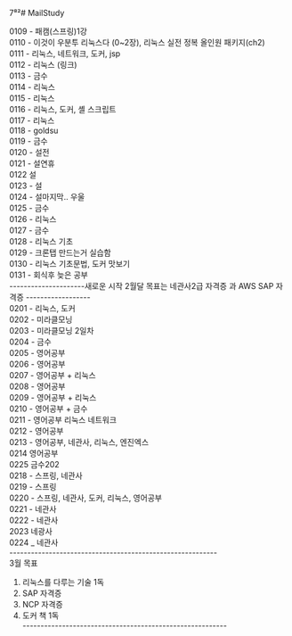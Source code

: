 7⁸²# MailStudy

0109 - 패캠(스프링)1강 <br>
0110 - 이것이 우분투 리눅스다 (0~2장), 리눅스 실전 정복 올인원 패키지(ch2) <br>
0111 - 리눅스, 네트워크, 도커, jsp <br>
0112 - 리눅스 (링크) <br>
0113 - 금수 <br>
0114 - 리눅스 <br>
0115 - 리눅스 <br>
0116 - 리눅스, 도커, 셸 스크립트 <br>
0117 - 리눅스<br>
0118 - goldsu<br>
0119 - 금수<br>
0120 - 설전<br>
0121 - 설연휴 <br>
0122  설 <br>
0123 - 설 <br>
0124 - 설마지막.. 우울 <br>
0125 - 금수 <br>
0126 - 리눅스 <br>
0127 - 금수 <br>
0128 - 리눅스 기초 <br>
0129 - 크론탭 만드는거 실습함 <br>
0130 - 리눅스 기초문법, 도커 맛보기 <br>
0131 - 회식후 늦은 공부 <br>
---------------------새로운 시작 2월달 목표는 네관사2급 자격증 과 AWS SAP 자격증 ------------------ <br>
0201 - 리눅스, 도커  <br>
0202 - 미라클모닝 <br>
0203 - 미라클모닝 2일차 <br>
0204 - 금수 <br>
0205 - 영어공부 <br>
0206 - 영어공부 <br>
0207 - 영어공부 + 리눅스 <br>
0208 - 영어공부 <br>
0209 - 영어공부 + 리눅스 <br>
0210 - 영어공부 + 금수 <br>
0211 - 영어공부 리눅스 네트워크 <br>
0212 - 영어공부 <br>
0213 - 영어공부, 네관사, 리눅스, 엔진엑스 <br>
0214    영어공부 <br>
0225  금수202 <br>
0218 - 스프링, 네관사 <br>
0219 - 스프링 <br>
0220 - 스프링, 네관사, 도커, 리눅스, 영어공부 <br>
0221 - 네관사 <br>
0222 - 네관사 <br>
2023 네광사<br>
0224 _ 네관사<br>
----------------------------------------------------------<br>
3월 목표 <br>
1. 리눅스를 다루는 기술 1독 <br>
2. SAP 자격증 <br>
3. NCP 자격증 <br>
4. 도커 책 1독 <br>
---------------------------------------------------------<br>











